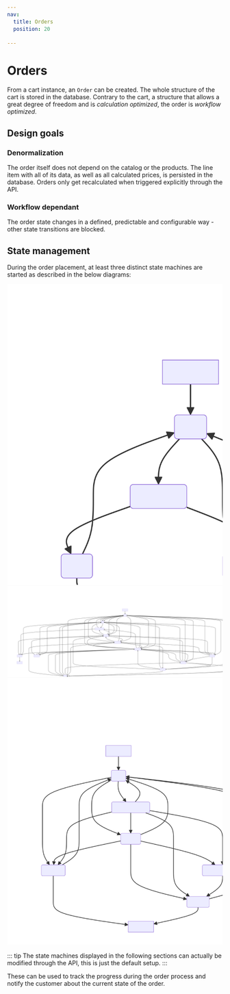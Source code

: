 ```yaml
---
nav:
  title: Orders
  position: 20

---
```


# Orders

From a cart instance, an `Order` can be created. The whole structure of the cart is stored in the database. Contrary to the cart, a structure that allows a great degree of freedom and is *calculation optimized*, the order is *workflow optimized*.

## Design goals

### Denormalization

The order itself does not depend on the catalog or the products. The line item with all of its data, as well as all calculated prices, is persisted in the database. Orders only get recalculated when triggered explicitly through the API.

### Workflow dependant

The order state changes in a defined, predictable and configurable way - other state transitions are blocked.

## State management

During the order placement, at least three distinct state machines are started as described in the below diagrams:

![The order state machine](../../../assets/checkout-orderState.svg)
![The order transaction state machine](../../../assets/checkout-orderTransactionState.svg)
![The order delivery state machine](../../../assets/checkout-orderDeliveryState.svg)

::: tip
The state machines displayed in the following sections can actually be modified through the API, this is just the default setup.
:::

These can be used to track the progress during the order process and notify the customer about the current state of the order.
